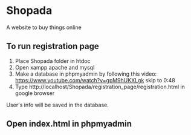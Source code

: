 # Shopada
A website to buy things online

## To run registration page
1. Place Shopada folder in htdoc
1. Open xampp apache and mysql
1. Make a database in phpmyadmin by following this video: https://www.youtube.com/watch?v=gpM9hUKXLgk skip to 0:48
1. Type http://localhost/Shopada/registration_page/registration.html in google browser

User's info will be saved in the database.

## Open index.html in phpmyadmin
